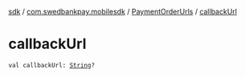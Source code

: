 [sdk](../../index.md) / [com.swedbankpay.mobilesdk](../index.md) / [PaymentOrderUrls](index.md) / [callbackUrl](./callback-url.md)

# callbackUrl

`val callbackUrl: `[`String`](https://kotlinlang.org/api/latest/jvm/stdlib/kotlin/-string/index.html)`?`